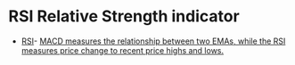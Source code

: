 # RSI Relative Strength indicator

- [RSI](https://www.investopedia.com/terms/m/macd.asp)- [MACD measures the relationship between two EMAs, while the RSI measures price change to recent price highs and lows.](https://www.investopedia.com/terms/m/macd.asp#toc-macd-vs-relative-strength)
